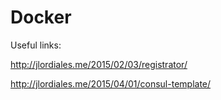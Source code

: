 # Docker

Useful links:

http://jlordiales.me/2015/02/03/registrator/

http://jlordiales.me/2015/04/01/consul-template/
